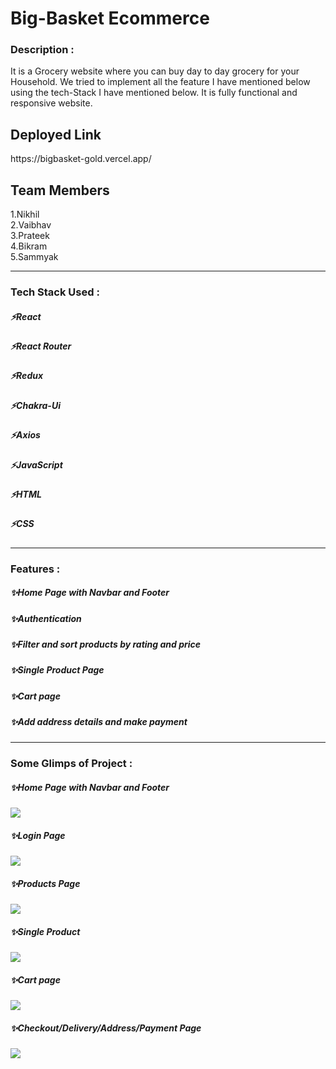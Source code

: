 
 <h1>Big-Basket Ecommerce</h1>
 
 <h3>Description :</h3>
It is a Grocery website where you can buy day to day grocery for your Household. We tried to implement all the feature I have mentioned below using the tech-Stack I have mentioned below. It is fully functional and responsive website.

<h2>Deployed Link</h2>
https://bigbasket-gold.vercel.app/

<h2>Team Members</h2>
1.Nikhil <br>
2.Vaibhav <br>
3.Prateek <br>
4.Bikram <br>
5.Sammyak <br>
 
 ---

<h3>Tech Stack Used :</h3>
<h5>⚡React</h5>
<h5>⚡React Router</h5>
<h5>⚡Redux</h5>
<h5>⚡Chakra-Ui</h5>
<h5>⚡Axios</h5>
<h5>⚡JavaScript</h5>
<h5>⚡HTML</h5>
<h5>⚡CSS</h5>

---

<h3>Features :</h3>
<h5>✨Home Page with Navbar and Footer</h5>
<h5>✨Authentication</h5>
<h5>✨Filter and sort products by rating and price</h5>
<h5>✨Single Product Page</h5>
<h5>✨Cart page</h5>
<h5>✨Add address details and make payment </h5>

---

<h3>Some Glimps of Project :</h3>
<h5>✨Home Page with Navbar and Footer</h5>
<img src="https://github.com/Nikhil-81/sleek-chance-4491/blob/main/bigbasket/Home.PNG"/>

<h5>✨Login Page</h5>
<img src="https://github.com/Nikhil-81/sleek-chance-4491/blob/main/bigbasket/login%20page.PNG"/>

<h5>✨Products Page</h5>
<img src="https://github.com/Nikhil-81/sleek-chance-4491/blob/main/bigbasket/Product%20Page.PNG"/>

<h5>✨Single Product</h5>
<img src="https://github.com/Nikhil-81/sleek-chance-4491/blob/main/bigbasket/Single%20Product%20Page.PNG"/>

<h5>✨Cart page</h5>
<img src="https://github.com/Nikhil-81/sleek-chance-4491/blob/main/bigbasket/Cart%20Page.PNG"/>

<h5>✨Checkout/Delivery/Address/Payment Page </h5>
<img src="https://github.com/Nikhil-81/sleek-chance-4491/blob/main/bigbasket/Checkout%20Page.PNG"/>

